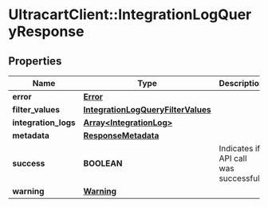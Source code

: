 # UltracartClient::IntegrationLogQueryResponse

## Properties
Name | Type | Description | Notes
------------ | ------------- | ------------- | -------------
**error** | [**Error**](Error.md) |  | [optional] 
**filter_values** | [**IntegrationLogQueryFilterValues**](IntegrationLogQueryFilterValues.md) |  | [optional] 
**integration_logs** | [**Array&lt;IntegrationLog&gt;**](IntegrationLog.md) |  | [optional] 
**metadata** | [**ResponseMetadata**](ResponseMetadata.md) |  | [optional] 
**success** | **BOOLEAN** | Indicates if API call was successful | [optional] 
**warning** | [**Warning**](Warning.md) |  | [optional] 


